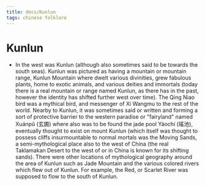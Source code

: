 ```yaml
---
title: docs/Kunlun
tags: chinese folklore 
---
```


# Kunlun
- In the west was Kunlun (although also sometimes said to be towards the south seas). Kunlun was pictured as having a mountain or mountain range, Kunlun Mountain where dwelt various divinities, grew fabulous plants, home to exotic animals, and various deities and immortals (today there is a real mountain or range named Kunlun, as there has in the past, however the identity has shifted further west over time). The Qing Niao bird was a mythical bird, and messenger of Xi Wangmu to the rest of the world. Nearby to Kunlun, it was sometimes said or written and forming a sort of protective barrier to the western paradise or "fairyland" named Xuánpǔ (玄圃) where also was to be found the jade pool Yáochí (瑤池), eventually thought to exist on mount Kunlun (which itself was thought to possess cliffs insurmountable to normal mortals was the Moving Sands, a semi-mythological place also to the west of China (the real Taklamakan Desert to the west of or in China is known for its shifting sands). There were other locations of mythological geography around the area of Kunlun such as Jade Mountain and the various colored rivers which flew out of Kunlun. For example, the Red, or Scarlet River was supposed to flow to the south of Kunlun.